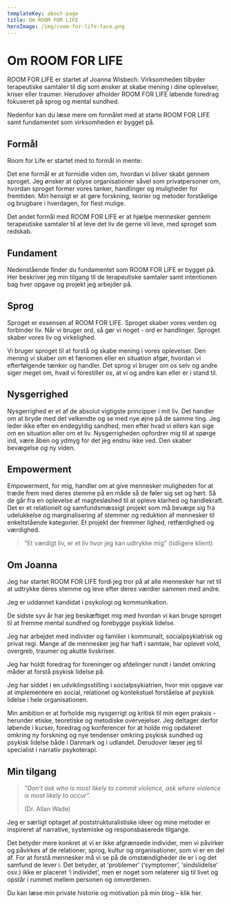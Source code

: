 ```yaml
---
templateKey: about-page
title: Om ROOM FOR LIFE
heroImage: /img/room-for-life-face.png
---
```

# Om ROOM FOR LIFE

ROOM FOR LIFE er startet af Joanna Wisbech. Virksomheden tilbyder terapeutiske samtaler til dig som ønsker at skabe mening i dine oplevelser, kriser eller traumer. Herudover afholder ROOM FOR LIFE løbende foredrag fokuseret på sprog og mental sundhed.

Nedenfor kan du læse mere om formålet med at starte ROOM FOR LIFE samt fundamentet som virksomheden er bygget på.

## Formål

Room for Life er startet med to formål in mente: 

Det ene formål er at formidle viden om, hvordan vi bliver skabt gennem sproget. Jeg ønsker at oplyse organisationer såvel som privatpersoner om, hvordan sproget former vores tanker, handlinger og muligheder for fremtiden. Min hensigt er at gøre forskning, teorier og metoder forståelige og brugbare i hverdagen, for flest mulige. 

Det andet formål med ROOM FOR LIFE er at hjælpe mennesker gennem terapeutiske samtaler til at leve det liv de gerne vil leve, med sproget som redskab.

## Fundament

Nedenstående finder du fundamentet som ROOM FOR LIFE er bygget på. Her beskriver jeg min tilgang til de terapeutiske samtaler samt intentionen bag hver opgave og projekt jeg arbejder på.

## Sprog

Sproget er essensen af ROOM FOR LIFE. Sproget skaber vores verden og forbinder liv. Når vi bruger ord, så gør vi noget - ord er handlinger. Sproget skaber vores liv og virkelighed.

Vi bruger sproget til at forstå og skabe mening i vores oplevelser. Den mening vi skaber om et fænomen eller en situation afgør, hvordan vi efterfølgende tænker og handler. Det sprog vi bruger om os selv og andre siger meget om, hvad vi forestiller os, at vi og andre kan eller er i stand til.

## Nysgerrighed

Nysgerrighed er et af de absolut vigtigste principper i mit liv. Det handler om at bryde med det velkendte og se med nye øjne på de samme ting. Jeg leder ikke efter en endegyldig sandhed, men efter hvad vi ellers kan sige om en situation eller om et liv. Nysgerrigheden opfordrer mig til at spørge ind, være åben og ydmyg for det jeg endnu ikke ved. Den skaber bevægelse og ny viden. 

## Empowerment

Empowerment, for mig, handler om at give mennesker muligheden for at træde frem med deres stemme på en måde så de føler sig set og hørt. Så de går fra en oplevelse af magtesløshed til at opleve klarhed og handlekraft. Det er et relationelt og samfundsmæssigt projekt som må bevæge sig fra udelukkelse og marginalisering af stemmer og reduktion af mennesker til enkeltstående kategorier. Et projekt der fremmer lighed, retfærdighed og værdighed.  

> ”Et værdigt liv, er et liv hvor jeg kan udtrykke mig” (tidligere klient) 	

## Om Joanna

Jeg har startet ROOM FOR LIFE fordi jeg tror på at alle mennesker har ret til at udtrykke deres stemme og leve efter deres værdier sammen med andre. 

Jeg er uddannet kandidat i psykologi og kommunikation. 

De sidste syv år har jeg beskæftiget mig med hvordan vi kan bruge sproget til at fremme mental sundhed og forebygge psykisk lidelse. 

Jeg har arbejdet med individer og familier i kommunalt, socialpsykiatrisk og privat regi. Mange af de mennesker jeg har haft i samtale, har oplevet vold, overgreb, traumer og akutte livskriser. 

Jeg har holdt foredrag for foreninger og afdelinger rundt i landet omkring måder at forstå psykisk lidelse på. 

Jeg har siddet i en udviklingsstilling i socialpsykiatrien, hvor min opgave var at implementere en social, relationel og kontekstuel forståelse af psykisk lidelse i hele organisationen.   

Min ambition er at forholde mig nysgerrigt og kritisk til min egen praksis - herunder etiske, teoretiske og metodiske overvejelser. Jeg deltager derfor løbende i kurser, foredrag og konferencer for at holde mig opdateret omkring ny forskning og nye tendenser omkring psykisk sundhed og psykisk lidelse både i Danmark og i udlandet. Derudover læser jeg til specialist i narrativ psykoterapi. 

## Min tilgang

> _”Don’t ask who is most likely to commit violence, ask where violence is most likely to occur”._
>
>  
>
>  (Dr. Allan Wade)

Jeg er særligt optaget af poststrukturalistiske ideer og mine metoder er inspireret af narrative, systemiske og responsbaserede tilgange. 

Det betyder mere konkret at vi er ikke afgrænsede individer, men vi påvirker og påvirkes af de relationer, sprog, kultur og organisationer, som vi er en del af. For at forstå mennesker må vi se på de omstændigheder de er i og det samfund de lever i. Det betyder, at ‘problemer’ (‘symptomer’, ‘sindslidelse’ osv.) ikke er placeret ‘i individet’, men er noget som relaterer sig til livet og opstår i rummet mellem personen og omverdenen.

Du kan læse min private historie og motivation på min blog – klik her.
